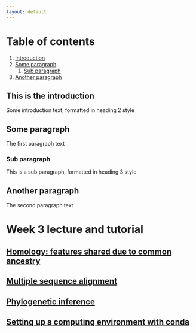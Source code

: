 ```yaml
---
layout: default
---
```


# Table of contents
1. [Introduction](#introduction)
2. [Some paragraph](#paragraph1)
    1. [Sub paragraph](#subparagraph1)
3. [Another paragraph](#paragraph2)

## This is the introduction <a name="introduction"></a>
Some introduction text, formatted in heading 2 style

## Some paragraph <a name="paragraph1"></a>
The first paragraph text

### Sub paragraph <a name="subparagraph1"></a>
This is a sub paragraph, formatted in heading 3 style

## Another paragraph <a name="paragraph2"></a>
The second paragraph text



# Week 3 lecture and tutorial

## <ins>**Homology: features shared due to common ancestry**<ins>

## <ins>**Multiple sequence alignment**<ins>

## <ins>**Phylogenetic inference**<ins>

## <ins>**Setting up a computing environment with conda**<ins>

